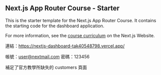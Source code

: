 ## Next.js App Router Course - Starter

This is the starter template for the Next.js App Router Course. It contains the starting code for the dashboard application.

For more information, see the [course curriculum](https://nextjs.org/learn) on the Next.js Website.

連結：https://nextjs-dashboard-tak40548798.vercel.app/

帳號：user@nextmail.com
密碼：123456

補足了官方教學所缺失的 customers 頁面
